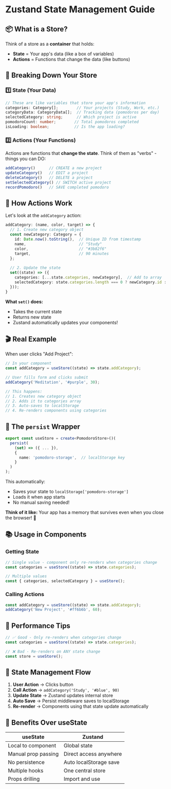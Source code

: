 # Zustand State Management Guide

## 📦 What is a Store?

Think of a store as a **container** that holds:
- **State** = Your app's data (like a box of variables)
- **Actions** = Functions that change the data (like buttons)

## 🎯 Breaking Down Your Store

### 1️⃣ State (Your Data)

```typescript
// These are like variables that store your app's information
categories: Category[];        // Your projects (Study, Work, etc.)
categoryData: CategoryData[];  // Tracking data (pomodoros per day)
selectedCategory: string;      // Which project is active
pomodoroCount: number;        // Total pomodoros completed
isLoading: boolean;           // Is the app loading?
```

### 2️⃣ Actions (Your Functions)

Actions are functions that **change the state**. Think of them as "verbs" - things you can DO:

```typescript
addCategory()      // CREATE a new project
updateCategory()   // EDIT a project
deleteCategory()   // DELETE a project
setSelectedCategory() // SWITCH active project
recordPomodoro()   // SAVE completed pomodoro
```

## 🔧 How Actions Work

Let's look at the `addCategory` action:

```typescript
addCategory: (name, color, target) => {
  // 1. Create new category object
  const newCategory: Category = {
    id: Date.now().toString(),  // Unique ID from timestamp
    name,                       // "Study"
    color,                      // "#3b82f6"
    target,                     // 90 minutes
  };
  
  // 2. Update the state
  set((state) => ({
    categories: [...state.categories, newCategory],  // Add to array
    selectedCategory: state.categories.length === 0 ? newCategory.id : state.selectedCategory,
  }));
}
```

**What `set()` does:**
- Takes the current state
- Returns new state
- Zustand automatically updates your components!

## 🎬 Real Example

When user clicks "Add Project":

```typescript
// In your component
const addCategory = useStore((state) => state.addCategory);

// User fills form and clicks submit
addCategory('Meditation', '#purple', 30);

// This happens:
// 1. Creates new category object
// 2. Adds it to categories array
// 3. Auto-saves to localStorage
// 4. Re-renders components using categories
```

## 💾 The `persist` Wrapper

```typescript
export const useStore = create<PomodoroStore>()(
  persist(
    (set) => ({ ... }),
    {
      name: 'pomodoro-storage',  // localStorage key
    }
  )
);
```

This automatically:
- Saves your state to `localStorage['pomodoro-storage']`
- Loads it when app starts
- No manual saving needed!

**Think of it like:** Your app has a memory that survives even when you close the browser! 🧠

## 📚 Usage in Components

### Getting State

```typescript
// Single value - component only re-renders when categories change
const categories = useStore((state) => state.categories);

// Multiple values
const { categories, selectedCategory } = useStore();
```

### Calling Actions

```typescript
const addCategory = useStore((state) => state.addCategory);
addCategory('New Project', '#ff6b6b', 60);
```

## 🚀 Performance Tips

```typescript
// ✅ Good - Only re-renders when categories change
const categories = useStore((state) => state.categories);

// ❌ Bad - Re-renders on ANY state change
const store = useStore();
```

## 🔄 State Management Flow

1. **User Action** → Clicks button
2. **Call Action** → `addCategory('Study', '#blue', 90)`
3. **Update State** → Zustand updates internal store
4. **Auto Save** → Persist middleware saves to localStorage
5. **Re-render** → Components using that state update automatically

## 🎯 Benefits Over useState

| useState | Zustand |
|----------|---------|
| Local to component | Global state |
| Manual prop passing | Direct access anywhere |
| No persistence | Auto localStorage save |
| Multiple hooks | One central store |
| Props drilling | Import and use |